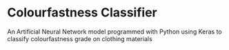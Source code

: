 # Colourfastness Classifier

An Artificial Neural Network model programmed with Python using Keras to classify colourfastness grade on clothing materials

